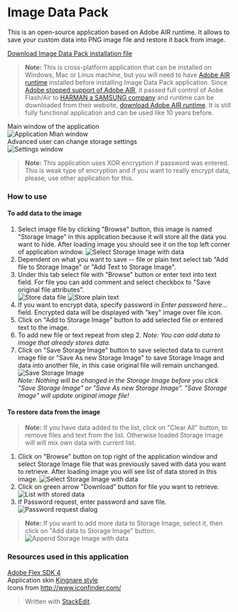 # Image Data Pack
  
This is an open-source application based on  Adobe AIR runtime. It allows to save your custom data into PNG image file and restore it back from image.  
  
[Download Image Data Pack installation file](https://github.com/burdiuz/png-pack/raw/master/ImagePack.air)  
> **Note:** This is cross-platform application that can be installed on Windows, Mac or Linux machine, but you will need to have [Adobe AIR runtime](https://airsdk.harman.com/runtime) installed before installing Image Data Pack application. Since [Adobe stopped support of Adobe AIR](https://blog.adobe.com/en/publish/2019/05/30/the-future-of-adobe-air), it passed full control of Aobe Flash/Air to [HARMAN a SAMSUNG company](https://www.harman.com/) and runtime can be downloaded from their website, [download Adobe AIR runtime](https://airsdk.harman.com/runtime). It is still fully functional application and can be used like 10 years before.
  
Main window of the application  
![Application Mian window](images/mainwindow.png)  
Advanced user can change storage settings  
![Settings window](images/settingswindow.png)  
> **Note:** This application uses XOR encryption if password was entered. This is weak type of encryption and if you want to really encrypt data, please, use other application for this.
  
### How to use  
#### To add data to the image
 1. Select image file by clicking "Browse" button, this image is named "Storage Image" in this application because it will store all the data you want to hide. After loading image you should see it on the top left corner of application window.
    ![Select Storage Image with data](images/store1.png)  
 2. Dependent on what you want to save -- file or plain text select tab "Add file to Storage Image"  or "Add Text to Storage Image".  
 3. Under this tab select file with "Browse" button or enter text into text field. For file you can add comment and select checkbox to "Save original file attributes".    
    ![Store data file](images/store2a.png)
    ![Store plain text](images/store2b.png)    
 4.  If you want to encrypt data, specify password in *Enter password here...* field. Encrypted data will be displayed with "key" image over file icon.  
 5. Click on "Add to Storage Image" button to add selected file or entered text to the image.  
 6. To add new file or text repeat from step 2.  *Note: You can add data to image that already stores data.*  
 7. Click on "Save Storage Image" button to save selected data to current image file or "Save As new Storage Image" to save Storage Image and data into another file, in this case original file will remain unchanged.
    ![Save Storage Image](images/store3.png)    
    *Note: Nothing will be changed in the Storage Image before you click "Save Storage Image" or "Save As new Storage Image". "Save Storage Image" will update original image file!*    
  
#### To restore data from the image
> **Note:** If you have data added to the list, click on "Clear All" button, to remove files and text from the list. Otherwise loaded Storage Image will will mix own data with current list.  
  
  1. Click on "Browse" button on top right of the application window and select Storage Image file that was previously saved with data you want to retrieve. After loading image you will see list of data stored in this image.
     ![Select Storage Image with data](images/retrieve1.png)    
  2. Click on green arrow "Download" button for file you want to retrieve.
     ![List with stored data](images/retrieve2.png)    
  3. If Password request, enter password and save file.    
     ![Password request dialog](images/retrieve3.png)    
  
> **Note:** If you want to add more data to Storage Image, select it, then click on "Add data to Storage Image" button.    
![Append Storage Image with data](images/append1.png)  
  
### Resources used in this application  
[Adobe Flex SDK 4](http://www.adobe.com/devnet/flex/flex-sdk-download.html)    
Application skin [Kingnare style](http://code.google.com/p/kingnarestyle/)    
Icons from http://www.iconfinder.com/  
  
> Written with [StackEdit](https://stackedit.io/).
